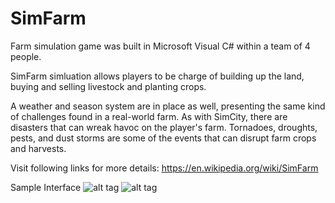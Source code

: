 # SimFarm
Farm simulation game was built in Microsoft Visual C# within a team of 4 people. 

SimFarm simluation allows players to be charge of building up the land, buying and selling livestock and planting crops. 

A weather and season system are in place as well, presenting the same kind of challenges found in a real-world farm. As with SimCity, there are disasters that can wreak havoc on the player's farm. Tornadoes, droughts, pests, and dust storms are some of the events that can disrupt farm crops and harvests.

Visit following links for more details:
https://en.wikipedia.org/wiki/SimFarm

Sample Interface
![alt tag](http://i.imgur.com/ERUOKPr.png)
![alt tag](sampleimage.png)
